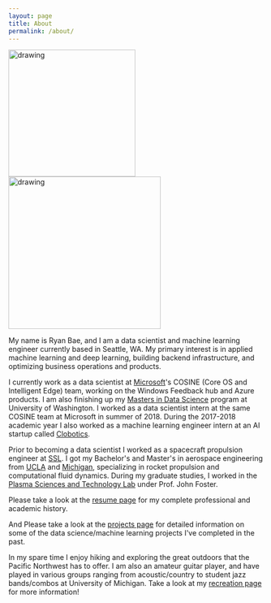 ```yaml
---
layout: page
title: About
permalink: /about/
---
```

<p float="center">
  <img src="https://github.com/heybaebae/RyanBaeProfessionalPage/blob/master/images/headshot.png?raw=true" alt="drawing" width="250"/>
  <img src="https://github.com/heybaebae/RyanBaeProfessionalPage/blob/master/images/msft-hackathon.jpg?raw=true" alt="drawing" width="300"/>
</p>

My name is Ryan Bae, and I am a data scientist and machine learning engineer currently based in Seattle, WA. My primary interest is in applied machine learning and deep learning, building backend infrastructure, and optimizing business operations and products.

I currently work as a data scientist at [Microsoft](https://www.microsoft.com/en-us/)'s COSINE (Core OS and Intelligent Edge) team, working on the Windows Feedback hub and Azure products. I am also finishing up my [Masters in Data Science](https://www.datasciencemasters.uw.edu/) program at University of Washington. I worked as a data scientist intern at the same COSINE team at Microsoft in summer of 2018. During the 2017-2018 academic year I also worked as a machine learning engineer intern at an AI startup called [Clobotics](https://www.clobotics.com/).

Prior to becoming a data scientist I worked as a spacecraft propulsion engineer at [SSL](http://sslmda.com/). I got my Bachelor's and Master's in aerospace engineering from [UCLA](https://www.mae.ucla.edu/) and [Michigan](https://aero.engin.umich.edu/academics/graduate/mse/), specializing in rocket propulsion and computational fluid dynamics. During my graduate studies, I worked in the [Plasma Sciences and Technology Lab](https://pstlab.engin.umich.edu/) under Prof. John Foster.

Please take a look at the [resume page](https://ryanbae89.github.io/resume/) for my complete professional and academic history.

And Please take a look at the [projects page](https://ryanbae89.github.io/projects/) for detailed information on some of the data science/machine learning projects I've completed in the past. 

In my spare time I enjoy hiking and exploring the great outdoors that the Pacific Northwest has to offer. I am also an amateur guitar player, and have played in various groups ranging from acoustic/country to student jazz bands/combos at University of Michigan. Take a look at my [recreation page](https://ryanbae89.github.io/recreation/) for more information!

